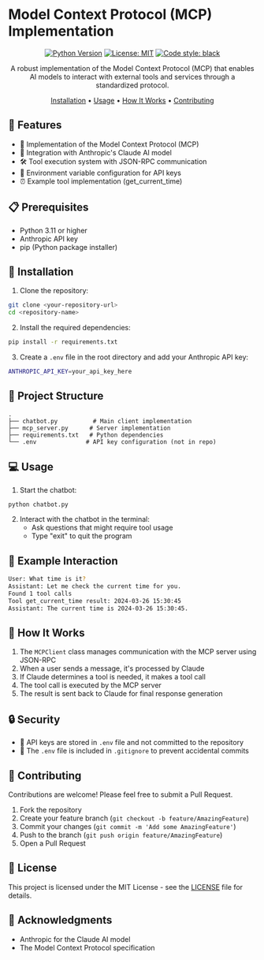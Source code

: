 # Model Context Protocol (MCP) Implementation

<div align="center">

[![Python Version](https://img.shields.io/badge/python-3.11+-blue.svg)](https://www.python.org/downloads/)
[![License: MIT](https://img.shields.io/badge/License-MIT-yellow.svg)](https://opensource.org/licenses/MIT)
[![Code style: black](https://img.shields.io/badge/code%20style-black-000000.svg)](https://github.com/psf/black)

A robust implementation of the Model Context Protocol (MCP) that enables AI models to interact with external tools and services through a standardized protocol.

[Installation](#-installation) •
[Usage](#-usage) •
[How It Works](#-how-it-works) •
[Contributing](#-contributing)

</div>

## 🌟 Features

- 🚀 Implementation of the Model Context Protocol (MCP)
- 🤖 Integration with Anthropic's Claude AI model
- 🛠️ Tool execution system with JSON-RPC communication
- 🔐 Environment variable configuration for API keys
- ⏰ Example tool implementation (get_current_time)

## 📋 Prerequisites

- Python 3.11 or higher
- Anthropic API key
- pip (Python package installer)

## 🚀 Installation

1. Clone the repository:
```bash
git clone <your-repository-url>
cd <repository-name>
```

2. Install the required dependencies:
```bash
pip install -r requirements.txt
```

3. Create a `.env` file in the root directory and add your Anthropic API key:
```bash
ANTHROPIC_API_KEY=your_api_key_here
```

## 📁 Project Structure

```
.
├── chatbot.py          # Main client implementation
├── mcp_server.py      # Server implementation
├── requirements.txt   # Python dependencies
└── .env              # API key configuration (not in repo)
```

## 💻 Usage

1. Start the chatbot:
```bash
python chatbot.py
```

2. Interact with the chatbot in the terminal:
   - Ask questions that might require tool usage
   - Type "exit" to quit the program

## 📝 Example Interaction

```bash
User: What time is it?
Assistant: Let me check the current time for you.
Found 1 tool calls
Tool get_current_time result: 2024-03-26 15:30:45
Assistant: The current time is 2024-03-26 15:30:45.
```

## 🔧 How It Works

1. The `MCPClient` class manages communication with the MCP server using JSON-RPC
2. When a user sends a message, it's processed by Claude
3. If Claude determines a tool is needed, it makes a tool call
4. The tool call is executed by the MCP server
5. The result is sent back to Claude for final response generation

## 🔒 Security

- 🔑 API keys are stored in `.env` file and not committed to the repository
- 🚫 The `.env` file is included in `.gitignore` to prevent accidental commits

## 🤝 Contributing

Contributions are welcome! Please feel free to submit a Pull Request.

1. Fork the repository
2. Create your feature branch (`git checkout -b feature/AmazingFeature`)
3. Commit your changes (`git commit -m 'Add some AmazingFeature'`)
4. Push to the branch (`git push origin feature/AmazingFeature`)
5. Open a Pull Request

## 📄 License

This project is licensed under the MIT License - see the [LICENSE](LICENSE) file for details.

## 🙏 Acknowledgments

- Anthropic for the Claude AI model
- The Model Context Protocol specification